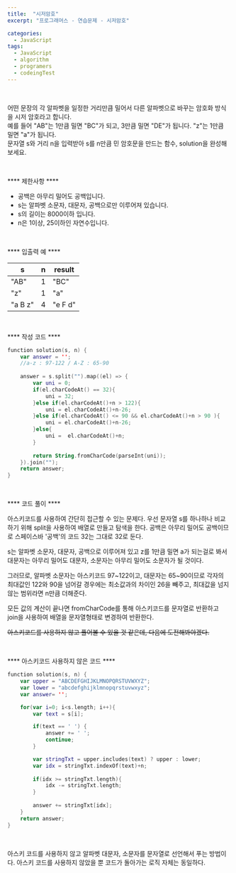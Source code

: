 ```yaml
---
title:  "시저암호"
excerpt: "프로그래머스 - 연습문제 - 시저암호"

categories:
  - JavaScript
tags: 
  - JavaScript
  - algorithm 
  - programers
  - codeingTest
---
```


<br/>

어떤 문장의 각 알파벳을 일정한 거리만큼 밀어서 다른 알파벳으로 바꾸는 
암호화 방식을 시저 암호라고 합니다.<br/> 
예를 들어 "AB"는 1만큼 밀면 "BC"가 되고, 3만큼 밀면 "DE"가 됩니다. 
"z"는 1만큼 밀면 "a"가 됩니다.<br/>
문자열 s와 거리 n을 입력받아 s를 n만큼 민 암호문을 만드는 함수, solution을 완성해 보세요.

<br/>

**** 제한사항 ****

 - 공백은 아무리 밀어도 공백입니다.
 - s는 알파벳 소문자, 대문자, 공백으로만 이루어져 있습니다.
 - s의 길이는 8000이하 입니다.
 - n은 1이상, 25이하인 자연수입니다.

<br/>

**** 입출력 예 ****

|s|n|result|
|-|-|------|
|"AB"|1|"BC"|
|"z"|1|"a"|
|"a B z"|4|"e F d"|


<br/>

**** 작성 코드 ****

```kotlin
function solution(s, n) {
    var answer = '';
    //a-z : 97-122 / A-Z : 65-90
    
    answer = s.split("").map((el) => {
        var uni = 0;
        if(el.charCodeAt() == 32){
            uni = 32;
        }else if(el.charCodeAt()+n > 122){
            uni = el.charCodeAt()+n-26;
        }else if(el.charCodeAt() <= 90 && el.charCodeAt()+n > 90 ){
            uni = el.charCodeAt()+n-26;
        }else{
            uni =  el.charCodeAt()+n;
        }
        
        return String.fromCharCode(parseInt(uni));
    }).join("");
    return answer;
}
```


<br/>

**** 코드 풀이 ****

아스키코드를 사용하여 간단히 접근할 수 있는 문제다.
우선 문자열 s를 하나하나 비교하기 위해 split을 사용하여 배열로 만들고 탐색을 한다.
공백은 아무리 밀어도 공백이므로 스페이스바 '공백'의 코드 32는 그대로 32로 둔다.

s는 알파벳 소문자, 대문자, 공백으로 이루어져 있고 z를 1만큼 밀면 a가 되는걸로 봐서
대문자는 아무리 밀어도 대문자, 소문자는 아무리 밀어도 소문자가 될 것이다.

그러므로, 알파벳 소문자는 아스키코드 97~122이고, 대문자는 65~90이므로 각자의 최대값인 122와 90을
넘어갈 경우에는 최소값과의 차이인 26을 빼주고, 최대값을 넘지 않는 범위라면 n만큼 더해준다.

모든 값의 계산이 끝나면 fromCharCode를 통해 아스키코드를 문자열로 반환하고 join을 사용하여
배열을 문자열형태로 변경하여 반환한다.

~~아스키코드를 사용하지 않고 풀어볼 수 있을 것 같은데, 다음에 도전해봐야겠다.~~



<br/>


**** 아스키코드 사용하지 않은 코드 ****

```kotlin
function solution(s, n) {
    var upper = "ABCDEFGHIJKLMNOPQRSTUVWXYZ";
    var lower = "abcdefghijklmnopqrstuvwxyz";
    var answer= '';

    for(var i=0; i<s.length; i++){
        var text = s[i];

        if(text == ' ') {
            answer += ' '; 
            continue;
        }

        var stringTxt = upper.includes(text) ? upper : lower;
        var idx = stringTxt.indexOf(text)+n;
        
        if(idx >= stringTxt.length){
            idx -= stringTxt.length;
        }
            
        answer += stringTxt[idx];
    }
    return answer;
}
```

<br/>

아스키 코드를 사용하지 않고 알파벳 대문자, 소문자를 문자열로 선언해서 푸는 방법이다.
아스키 코드를 사용하지 않았을 뿐 코드가 돌아가는 로직 자체는 동일하다.